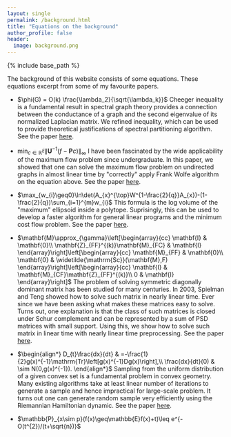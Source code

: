 ```yaml
---
layout: single
permalink: /background.html
title: "Equations on the background"
author_profile: false
header:
  image: background.png
---
```


{% include base_path %}

The background of this website consists of some equations. These equations excerpt from some of my favourite papers.

+ $\phi(G) = O(k) \frac{\lambda_2}{\sqrt{\lambda_k}}$
Cheeger inequality is a fundamental result in spectral graph theory provides a connection between the conductance of a graph and the second eigenvalue of its normalized Laplacian matrix.
We refined inequality, which can be used to provide theoretical justifications of spectral partitioning algorithm.
See the paper [here](https://arxiv.org/abs/1301.5584).

+ $\min_{c\in\mathbb{R}^{E}}\|\mathbf{U}^{-1}(f-\mathbf{P}c)\|_{\infty}$
I have been fascinated by the wide applicability of the maximum flow problem since undergraduate. In this paper, we showed that one can solve the maximum flow problem on undirected graphs in almost linear time by "correctly" apply Frank Wolfe algorithm on the equation above.
See the paper [here](https://arxiv.org/abs/1301.5584).

+ $\max_{w_{i}\geq0}\ln\det(A_{x}^{\top}W^{1-\frac{2}{q}}A_{x})-(1-\frac{2}{q})\sum_{i=1}^{m}w_{i}$
This formula is the log volume of the "maximum" ellipsoid inside a polytope. Suprisingly, this can be used to develop a faster algorithm for general linear programs and the minimum cost flow problem.
See the paper [here](https://arxiv.org/abs/1301.5584).

+ $\mathbf{M}\approx_{\gamma}\left[\begin{array}{cc}
\mathbf{I} & \mathbf{0}\\
\mathbf{Z}_{FF}^{(k)}\mathbf{M}_{FC} & \mathbf{I}
\end{array}\right]\left[\begin{array}{cc}
\mathbf{M}_{FF} & \mathbf{0}\\
\mathbf{0} & \widetilde{\mathrm{Sc}}(\mathbf{M},F)
\end{array}\right]\left[\begin{array}{cc}
\mathbf{I} & \mathbf{M}_{CF}\mathbf{Z}_{FF}^{(k)}\\
0 & \mathbf{I}
\end{array}\right]$
The problem of solving symmetric diagonally dominant matrix has been studied for many centuries. In 2003, Spielman and Teng showed how to solve such matrix in nearly linear time. Ever since we have been asking what makes these matrices easy to solve. Turns out, one explanation is that the class of such matrices is closed under Schur complement and can be represented by a sum of PSD matrices with small support. Using this, we show how to solve such matrix in linear time with nearly linear time preprocessing.
See the paper [here](https://arxiv.org/abs/1512.01892).

+ $\begin{align*}
D_{t}\frac{dx}{dt} & =-\frac{1}{2}g(x)^{-1}\mathrm{Tr}\left[g(x)^{-1}Dg(x)\right],\\
\frac{dx}{dt}(0) & \sim N(0,g(x)^{-1}).
\end{align*}$
Sampling from the uniform distribution of a given convex set is a fundamental problem in convex geometry. Many existing algorithms take at least linear number of iterations to generate a sample and hence impractical for large-scale problem. It turns out one can generate random sample very efficiently using the Riemannian Hamiltonian dynamic.
See the paper [here](https://arxiv.org/abs/1710.06261).

+ $\mathbb{P}_{x\sim p}(f(x)\geq\mathbb{E}f(x)+t)\leq e^{-O(t^{2})/(t+\sqrt{n})}$
